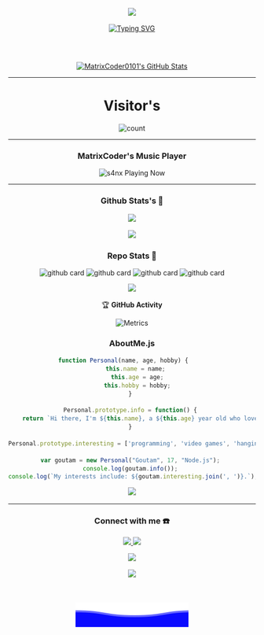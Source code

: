 
<p align="center">
  <img src="https://github.com/MatrixCoder0101.png" height=150 />
</p>

<p align="center"
<div align="center"> 
 <a href="https://git.io/typing-svg"><img
 src="https://readme-typing-svg.demolab.com?font=Rubik+Dirt&size=65&pause=1000&color=15ff63&background=FF20A500&center=true&vCenter=true&width=1000&height=150&lines=I'm+Goutam+Kumar;New+Beginning+Developer;Please+Support+Me"
 alt="Typing SVG" /></a>     
 </p>
  
  
 <div align="center"> 

  
  
 <h2 align="center"></h2> 
  
  
 <br> 
  
 <p align="center"> 
   <a href="https://github.com/MatrixCoder0101">    <img  alt="MatrixCoder0101's GitHub Stats" src="https://awesome-github-stats.azurewebsites.net/user-stats/MatrixCoder0101?cardType=github&theme=github-dark&preferLogin=true" />  </a> 
</p>





------
# Visitor's
<p align="center">
<img align="center" alt="count" src="https://count.getloli.com/get/@:xxirfanx?theme=rule34">
</p>

 --- 
  
 <h3>MatrixCoder's Music Player</h3> 
  
 <img src="https://readme-spotify-status-rho.vercel.app/api/run-spotify-status.py" alt="s4nx Playing Now" width="500" /> 
  
 --- 


### Github Stats's 🚀

 <p align="center"> 
   <a href="https://github.com/MatrixCoder0101"><img width="550" src="https://github-readme-stats.vercel.app/api?username=MatrixCoder0101&show_icons=true&theme=chartreuse-dark&&icon_color=0000e6&title_color=00ff00&bg_color=000000&text_color=ffffff&include_all_commits=true&count_private=true&disable_animations=false&custom_title=GitHub State"></a>
   
 </p> 
 <p align="center"> 
   <a href="https://github.com/MatrixCoder0101"><img width="550" src="https://github-readme-stats.vercel.app/api/top-langs/?username=MatrixCoder0101&layout=compact&show_icons=true&theme=chartreuse-dark&&icon_color=0000e6&title_color=00ff00&bg_color=000000&text_color=ffffff&langs_count=20&disable_animations=false"></a> 
 </p> 


### Repo Stats 🔭
![github card](https://github-readme-stats.vercel.app/api/pin/?username=MatrixCoder0101&repo=Fancy-Font-Generator&theme=dark)
![github
card](https://github-readme-stats.vercel.app/api/pin/?username=MatrixCoder0101&repo=JARVIS&theme=nightowl)
![github
card](https://github-readme-stats.vercel.app/api/pin/?username=MatrixCoder0101&repo=WHATSAPP-GPT&theme=dark)
![github
card](https://github-readme-stats.vercel.app/api/pin/?username=MatrixCoder0101&repo=MatrixCoder0101&theme=nightowl)


![](http://github-profile-summary-cards.vercel.app/api/cards/repos-per-language?username=MatrixCoder0101&theme=github_dark)




<summary>&#127942 <b>GitHub Activity</b>
</summary>

 ![Metrics](https://metrics.lecoq.io/DarkWinzo?template=classic&followup=1&isocalendar=1&languages=1&isocalendar.duration=half-year&config.timezone=IndiaStandardTime%2FIstanbul) 
  

### AboutMe.js
```javascript
function Personal(name, age, hobby) {     
    this.name = name;  
    this.age = age; 
    this.hobby = hobby; 
} 
  
Personal.prototype.info = function() { 
    return `Hi there, I'm ${this.name}, a ${this.age} year old who loves working with ${this.hobby}!`; 
} 
  
Personal.prototype.interesting = ['programming', 'video games', 'hanging out with friends']; 
  
var goutam = new Personal("Goutam", 17, "Node.js"); 
console.log(goutam.info()); 
console.log(`My interests include: ${goutam.interesting.join(', ')}.`);

```


 
![](http://github-profile-summary-cards.vercel.app/api/cards/productive-time?username=MatrixCoder0101&theme=github_dark&utcOffset=8)

 
------
### Connect with me ☎️
<p align="center">
  
  <a href="https://wa.me/919938770375"><img src="https://img.shields.io/badge/WhatsApp-25D366?style=for-the-badge&logo=whatsapp&logoColor=white" />
  <a href="https://t.me/MatrixCoder0101"><img src="https://img.shields.io/badge/Telegram-%230088cc.svg?&style=for-the-badge&logo=telegram&logoColor=white" /> <br>
  
  <a href="https://github.com/MatrixCoder0101"><img src="https://img.shields.io/badge/-GitHub-black?style=flat-square&logo=github" /> 
  </p>

 <p align="center"> 
   <a href="https://github.com/MatrixCoder0101"><img width="550" src="https://github-readme-streak-stats.herokuapp.com/?user=MatrixCoder0101&theme=chartreuse-dark&&icon_color=0000e6&title_color=00ff00&bg_color=000000&text_color=ffffff&include_all_commits=true&count_private=true&disable_animations=false"></a> 
 </p>
<br/> 
 <br/> 
 <div style="text-align:center"> 
 <a href="#"> 
   <img src="./Bottom.svg"></a> 
 </div>  
 
 
